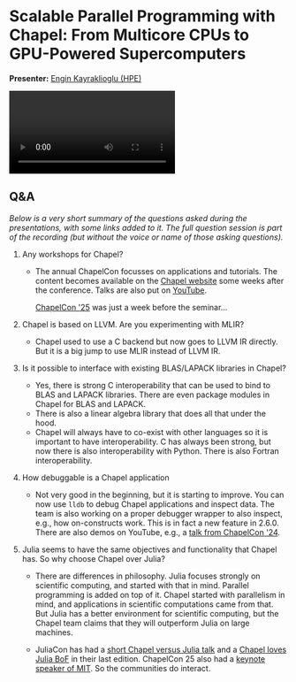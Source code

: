 # Scalable Parallel Programming with Chapel: From Multicore CPUs to GPU-Powered Supercomputers

**Presenter:** [Engin Kayraklioglu (HPE)](https://chapel-lang.org/blog/authors/engin-kayraklioglu/)

<video src="https://462000265.lumidata.eu/user-coffee-breaks/recordings/20251015-user-coffee-break-Chapel.mp4" controls="controls"></video>


## Q&A

*Below is a very short summary of the questions asked during the presentations,
with some links added to it. The full question session is part of the recording
(but without the voice or name of those asking questions).*

1.  Any workshops for Chapel?

    -   The annual ChapelCon focusses on applications and tutorials. The content becomes available on the 
        [Chapel website](https://chapel-lang.org/) some weeks after the conference. Talks are also put on [YouTube](https://www.youtube.com/@ChapelLanguage).

        [ChapelCon '25](https://chapel-lang.org/chapelcon25/) was just a week before the seminar...

1.   Chapel is based on LLVM. Are you experimenting with MLIR?
     -   Chapel used to use a C backend but now goes to LLVM IR directly. But it is a big jump to use MLIR instead of LLVM IR.   

2.  Is it possible to interface with existing BLAS/LAPACK libraries in Chapel?
    -   Yes, there is strong C interoperability that can be used to bind to BLAS and LAPACK libraries. There are even package modules in Chapel for BLAS and LAPACK.
    -   There is also a linear algebra library that does all that under the hood.
    -   Chapel will always have to co-exist with other languages so it is important to have interoperability. 
        C has always been strong, but now there is also interoperability with Python. There is also Fortran interoperability.

3.  How debuggable is a Chapel application

    -   Not very good in the beginning, but it is starting to improve. 
        You can now use `lldb` to debug Chapel applications and inspect data. 
        The team is also working on a proper debugger wrapper to also inspect, e.g., 
        how on-constructs work. This is in fact a new feature in 2.6.0. 
        There are also demos on YouTube, e.g., a 
        [talk from ChapelCon '24](https://www.youtube.com/watch?v=joZ62lN_5P8).

4.  Julia seems to have the same objectives and functionality that Chapel has. So why choose Chapel over Julia?

    -   There are differences in philosophy. Julia focuses strongly on scientific computing, 
        and started with that in mind. Parallel programming is added on top of it. 
        Chapel started with parallelism in mind, and applications in scientific computations came from that. 
        But Julia has a better environment for scientific computing, but the Chapel team claims that they 
        will outperform Julia on large machines.

    -   JuliaCon has had a [short Chapel versus Julia talk](https://pretalx.com/juliacon-2025/talk/XKRPXC/) 
        and a [Chapel loves Julia BoF](https://pretalx.com/juliacon-2025/talk/DADLAW/) in their last edition. 
        ChapelCon 25 also had a [keynote speaker of MIT](https://chapel-lang.org/chapelcon25/#keynote). 
        So the communities do interact.



